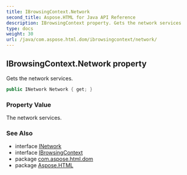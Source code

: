 ```yaml
---
title: IBrowsingContext.Network
second_title: Aspose.HTML for Java API Reference
description: IBrowsingContext property. Gets the network services
type: docs
weight: 30
url: /java/com.aspose.html.dom/ibrowsingcontext/network/
---
```

## IBrowsingContext.Network property

Gets the network services.

```java
public INetwork Network { get; }
```

### Property Value

The network services.

### See Also

* interface [INetwork](../../../com.aspose.html.net/inetwork/)
* interface [IBrowsingContext](../)
* package [com.aspose.html.dom](../../ibrowsingcontext/)
* package [Aspose.HTML](../../../)
